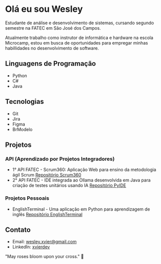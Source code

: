 # Olá eu sou Wesley
Estudante de análise e desenvolvimento de sistemas, cursando segundo semestre na FATEC em São José dos Campos.

Atualmente trabalho como instrutor de informática e hardware na escola Microcamp, estou em busca de oportunidades para empregar minhas habillidades no desenvolvimento de software.

## Linguagens de Programação
- Python
- C#
- Java

## Tecnologias
- Git
- Jira
- Figma
- BrModelo

## Projetos

### API (Aprendizado por Projetos Integradores)

* 1° API FATEC - Scrum360: Aplicação Web para ensino da metodologia ágil Scrum [Repositório Scrum360](https://github.com/davihelisson/FATEC-API-Under_Devs)
* 2° API FATEC - IDE integrada ao Ollama desenvolvida em Java para criação de testes unitários usando IA [ Repositório PyIDE](https://github.com/davihelisson/FATEC-API2ADS-UnderDevs)

### Projetos Pessoais

- EnglishTerminal - Uma aplicação em Python para aprendizagem de inglês [Repositório EnglishTerminal](https://github.com/xvierdev/EnglishTerminal)

## Contato

* Email: [wesley.xvier@gmail.com](wesley.xvier@gmail.com)
* LinkedIn: [xvierdev](https://www.linkedin.com/in/xvierbr/)


"May roses bloom upon your cross." 🌹
